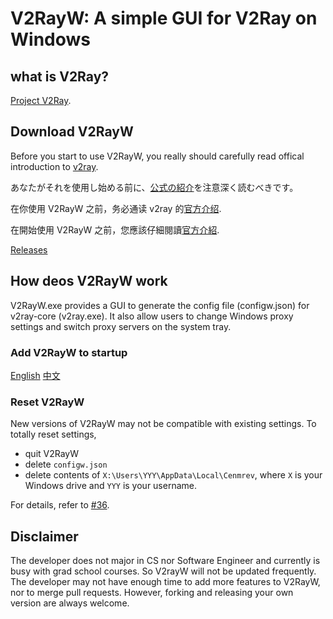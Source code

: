 # V2RayW: A simple GUI for V2Ray on Windows

## what is V2Ray?

[Project V2Ray](https://www.v2ray.com).

## Download V2RayW

Before you start to use V2RayW, you really should carefully read offical introduction to [v2ray](https://www.v2ray.com/en/).

あなたがそれを使用し始める前に、[公式の紹介](https://www.v2ray.com/en/)を注意深く読むべきです。

在你使用 V2RayW 之前，务必通读 v2ray 的[官方介绍](https://www.v2ray.com).

在開始使用 V2RayW 之前，您應該仔細閱讀[官方介紹](https://www.v2ray.com).

[Releases](https://github.com/Cenmrev/V2RayW/releases)

## How deos V2RayW work

V2RayW.exe provides a GUI to generate the config file (configw.json) for v2ray-core (v2ray.exe). It also allow users to change Windows proxy settings and switch proxy servers on the system tray.

### Add V2RayW to startup

[English](http://tunecomp.net/add-app-to-startup/) 
[中文](http://jingyan.baidu.com/article/90895e0ff3a41f64ec6b0bc3.html)

### Reset V2RayW

New versions of V2RayW may not be compatible with existing settings. To totally
reset settings, 

* quit V2RayW
* delete `configw.json`
* delete contents of `X:\Users\YYY\AppData\Local\Cenmrev`, where `X` is your Windows drive and `YYY` is your username.

For details, refer to [#36](https://github.com/Cenmrev/V2RayW/issues/36).

## Disclaimer

The developer does not major in CS nor Software Engineer and currently is busy with grad school courses. So V2rayW will not be updated frequently. The developer may not have enough time to add more features to V2RayW, nor to merge pull requests. However, forking and releasing your own version are always welcome.

